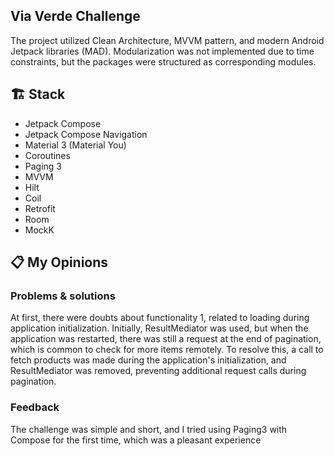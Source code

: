 ## Via Verde Challenge

The project utilized Clean Architecture, MVVM pattern, and modern Android Jetpack libraries (MAD).
Modularization was not implemented due to time constraints, but the packages were structured as
corresponding modules.

## 🏗 Stack

- Jetpack Compose
- Jetpack Compose Navigation
- Material 3 (Material You)
- Coroutines
- Paging 3
- MVVM
- Hilt
- Coil
- Retrofit
- Room
- MockK

## 📋 My Opinions

### Problems & solutions

At first, there were doubts about functionality 1, related to loading during application
initialization. Initially, ResultMediator was used, but when the application was restarted, there
was still a request at the end of pagination, which is common to check for more items remotely. To
resolve this, a call to fetch products was made during the application's initialization, and
ResultMediator was removed, preventing additional request calls during pagination.

### Feedback

The challenge was simple and short, and I tried using Paging3 with Compose for the first time, which
was a pleasant experience